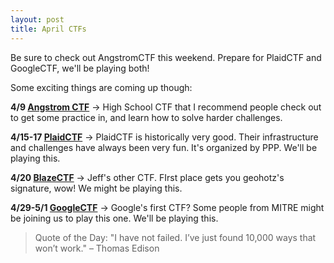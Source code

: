 ```yaml
---
layout: post
title: April CTFs
---
```


Be sure to check out AngstromCTF this weekend. Prepare for PlaidCTF and GoogleCTF, we'll be playing both!



Some exciting things are coming up though:

**4/9  [Angstrom CTF](https://angstromctf.com/)**
-> High School CTF that I recommend people check out to get some practice in, and learn how to solve harder challenges.


**4/15-17 [PlaidCTF](http://www.plaidctf.com/)**
-> PlaidCTF is historically very good. Their infrastructure and challenges have always been very fun. It's organized by PPP. We'll be playing this.


**4/20 [BlazeCTF](http://420blaze.in/)**
-> Jeff's other CTF. FIrst place gets you geohotz's signature, wow! We might be playing this.


**4/29-5/1 [GoogleCTF](https://g.co/ctf)**
-> Google's first CTF? Some people from MITRE might be joining us to play this one. We'll be playing this.

> Quote of the Day:
>"I have not failed. I’ve just found 10,000 ways that won’t work." – Thomas Edison
